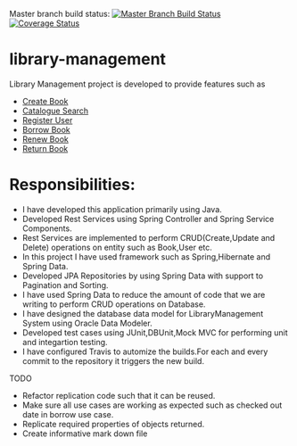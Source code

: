 Master branch build status: [![Master Branch Build Status](https://travis-ci.org/harithan81/library-management.svg?branch=master)](https://travis-ci.org/harithan81/library-management)
[![Coverage Status](https://coveralls.io/repos/harithan81/library-management/badge.svg)](https://coveralls.io/r/harithan81/library-management)
# library-management

Library Management project is developed to provide features such as
- [Create Book](https://github.com/harithan81/library-management/blob/master/Docs/CreateBook.docx)
- [Catalogue Search](https://github.com/harithan81/library-management/blob/master/Docs/CatalogueSearch.docx)
- [Register User](https://github.com/harithan81/library-management/blob/master/Docs/RegisterUser.docx)
- [Borrow Book](https://github.com/harithan81/library-management/blob/master/Docs/Borrow.docx)
- [Renew Book](https://github.com/harithan81/library-management/blob/master/Docs/Renew.docx)
- [Return Book](https://github.com/harithan81/library-management/blob/master/Docs/ReturnBook.docx)

# Responsibilities: 
- I have developed this application primarily using Java.
- Developed Rest Services using Spring Controller and Spring Service Components.
- Rest Services are implemented to perform CRUD(Create,Update and Delete) operations on entity such as Book,User etc.
- In this project I have used framework such as Spring,Hibernate and Spring Data.
- Developed JPA Repositories by using Spring Data with support to Pagination and Sorting.
- I have used Spring Data to reduce the amount of code that we are writing to perform CRUD operations on Database.
- I have designed the database data model for LibraryManagement System using Oracle Data Modeler.
- Developed test cases using JUnit,DBUnit,Mock MVC for performing unit and integartion testing.
- I have configured Travis to automize the builds.For each and every commit to the repository it triggers the new        build.


TODO

- Refactor replication code such that it can be reused.
- Make sure all use cases are working as expected such as checked out date in borrow use case.
- Replicate required properties of objects returned.
- Create informative mark down file
